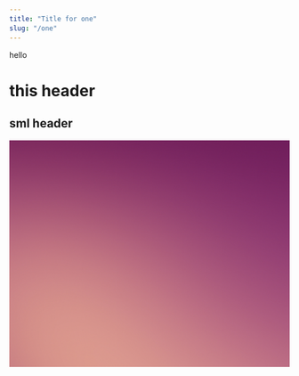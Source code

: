 ```yaml
---
title: "Title for one"
slug: "/one"
---
```


hello

# this header

## sml header

![test](./test.png)
